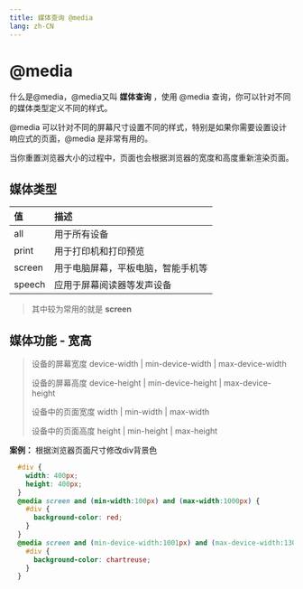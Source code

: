 ```yaml
---
title: 媒体查询 @media
lang: zh-CN
---
```


# @media

什么是@media，@media又叫 **媒体查询** ，使用 @media 查询，你可以针对不同的媒体类型定义不同的样式。
            
@media 可以针对不同的屏幕尺寸设置不同的样式，特别是如果你需要设置设计响应式的页面，@media 是非常有用的。
            
当你重置浏览器大小的过程中，页面也会根据浏览器的宽度和高度重新渲染页面。

## 媒体类型

| 值     | 描述                               |
| :----- | :--------------------------------- |
| all    | 用于所有设备                       |
| print  | 用于打印机和打印预览               |
| screen | 用于电脑屏幕，平板电脑，智能手机等 |
| speech | 应用于屏幕阅读器等发声设备         |

> 其中较为常用的就是 **screen**

## 媒体功能 - 宽高

> 设备的屏幕宽度 device-width | min-device-width | max-device-width
>
> 设备的屏幕高度 device-height | min-device-height | max-device-height
>
> 设备中的页面宽度 width | min-width | max-width
>
> 设备中的页面高度 height | min-height | max-height

**案例：** 根据浏览器页面尺寸修改div背景色
```css
  #div {
    width: 400px;
    height: 400px;
  }
  @media screen and (min-width:100px) and (max-width:1000px) {
    #div {
      background-color: red;
    }
  }
  @media screen and (min-device-width:1001px) and (max-device-width:1300px) {
    #div {
      background-color: chartreuse;
    }
  }
```
